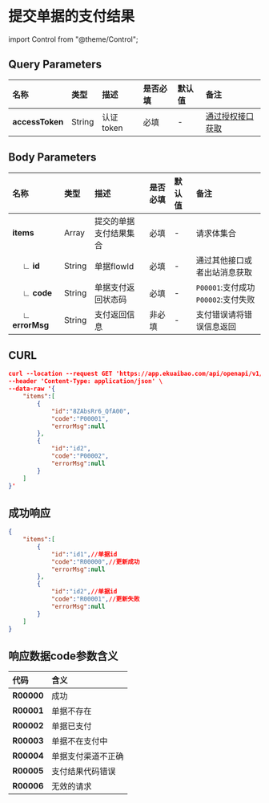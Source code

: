# 提交单据的支付结果

import Control from "@theme/Control";

<Control
method="POST"
url="/api/openapi/v1/paymentResults"
/>

## Query Parameters

| 名称 | 类型 | 描述 | 是否必填 | 默认值 | 备注 |
| :--- | :--- | :--- | :--- |:--- | :--- |
| **accessToken** | String | 认证token | 必填 | - | [通过授权接口获取](/docs/open-api/getting-started/auth) |

## Body Parameters

| 名称 | 类型 | 描述 | 是否必填 | 默认值 | 备注 |
| :--- | :--- | :--- | :--- |:--- | :--- |
| **items**              | Array | 提交的单据支付结果集合  | 必填  | - | 请求体集合 |
| **&emsp; ∟ id**       | String | 单据flowId          | 必填  | - | 通过其他接口或者出站消息获取 |
| **&emsp; ∟ code**     | String | 单据支付返回状态码     | 必填  | - | `P00001`:支付成功 `P00002`:支付失败 |
| **&emsp; ∟ errorMsg** | String | 支付返回信息          | 非必填 | - | 支付错误请将错误信息返回 |

## CURL
```json
curl --location --request GET 'https://app.ekuaibao.com/api/openapi/v1/paymentResults?accessToken=TNQbsyYQV80I00' \
--header 'Content-Type: application/json' \
--data-raw '{
	"items":[
		{
			"id":"8ZAbsRr6_QfA00",
			"code":"P00001",
			"errorMsg":null
		},
		{
			"id":"id2",
			"code":"P00002",
			"errorMsg":null
		}
	]
}'
```

## 成功响应
```json
{
	"items":[
		{
			"id":"id1",//单据id
			"code":"R00000",//更新成功
			"errorMsg":null
		},
		{
			"id":"id2",//单据id
			"code":"R00001",//更新失败
			"errorMsg":null
		}
	]
}
```

## 响应数据code参数含义
| 代码 | 含义 | 
| :--- | :--- | 
| **R00000** | 成功             |
| **R00001** | 单据不存在        |
| **R00002** | 单据已支付        |
| **R00003** | 单据不在支付中     |
| **R00004** | 单据支付渠道不正确  |
| **R00005** | 支付结果代码错误    |
| **R00006** | 无效的请求         |
